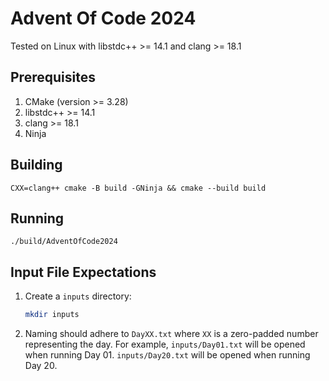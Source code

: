 # Advent Of Code 2024

Tested on Linux with libstdc++ >= 14.1 and clang >= 18.1

## Prerequisites

1. CMake (version >= 3.28)
2. libstdc++ >= 14.1
3. clang >= 18.1
3. Ninja

## Building

```
CXX=clang++ cmake -B build -GNinja && cmake --build build
```

## Running

```
./build/AdventOfCode2024
```

## Input File Expectations

1. Create a `inputs` directory:

   ```bash
   mkdir inputs
   ```

2. Naming should adhere to `DayXX.txt` where `XX` is a zero-padded number representing the day. For example, `inputs/Day01.txt` will be opened when running Day 01. `inputs/Day20.txt` will be opened when running Day 20.
